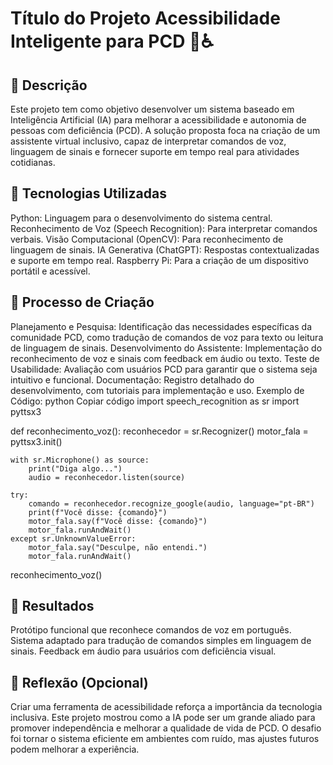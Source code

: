 # Título do Projeto Acessibilidade Inteligente para PCD 🤖♿

## 📒 Descrição
Este projeto tem como objetivo desenvolver um sistema baseado em Inteligência Artificial (IA) para melhorar a acessibilidade e autonomia de pessoas com deficiência (PCD). A solução proposta foca na criação de um assistente virtual inclusivo, capaz de interpretar comandos de voz, linguagem de sinais e fornecer suporte em tempo real para atividades cotidianas.

## 🤖 Tecnologias Utilizadas
Python: Linguagem para o desenvolvimento do sistema central.
Reconhecimento de Voz (Speech Recognition): Para interpretar comandos verbais.
Visão Computacional (OpenCV): Para reconhecimento de linguagem de sinais.
IA Generativa (ChatGPT): Respostas contextualizadas e suporte em tempo real.
Raspberry Pi: Para a criação de um dispositivo portátil e acessível.

## 🧐 Processo de Criação
Planejamento e Pesquisa: Identificação das necessidades específicas da comunidade PCD, como tradução de comandos de voz para texto ou leitura de linguagem de sinais.
Desenvolvimento do Assistente: Implementação do reconhecimento de voz e sinais com feedback em áudio ou texto.
Teste de Usabilidade: Avaliação com usuários PCD para garantir que o sistema seja intuitivo e funcional.
Documentação: Registro detalhado do desenvolvimento, com tutoriais para implementação e uso.
Exemplo de Código:
python
Copiar código
import speech_recognition as sr
import pyttsx3

def reconhecimento_voz():
    reconhecedor = sr.Recognizer()
    motor_fala = pyttsx3.init()

    with sr.Microphone() as source:
        print("Diga algo...")
        audio = reconhecedor.listen(source)

    try:
        comando = reconhecedor.recognize_google(audio, language="pt-BR")
        print(f"Você disse: {comando}")
        motor_fala.say(f"Você disse: {comando}")
        motor_fala.runAndWait()
    except sr.UnknownValueError:
        motor_fala.say("Desculpe, não entendi.")
        motor_fala.runAndWait()

reconhecimento_voz()

## 🚀 Resultados
Protótipo funcional que reconhece comandos de voz em português.
Sistema adaptado para tradução de comandos simples em linguagem de sinais.
Feedback em áudio para usuários com deficiência visual.

## 💭 Reflexão (Opcional)
Criar uma ferramenta de acessibilidade reforça a importância da tecnologia inclusiva. Este projeto mostrou como a IA pode ser um grande aliado para promover independência e melhorar a qualidade de vida de PCD. O desafio foi tornar o sistema eficiente em ambientes com ruído, mas ajustes futuros podem melhorar a experiência.
